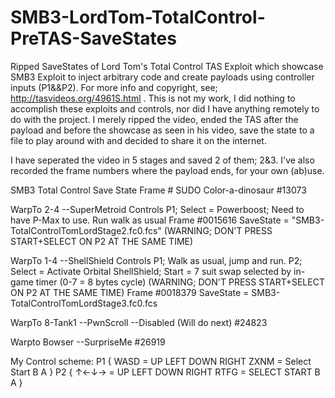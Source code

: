 # SMB3-LordTom-TotalControl-PreTAS-SaveStates
Ripped SaveStates of Lord Tom's Total Control TAS Exploit which showcase SMB3 Exploit to inject arbitrary code and create payloads using controller inputs (P1&amp;&amp;P2). For more info and copyright, see; http://tasvideos.org/4961S.html . This is not my work, I did nothing to accomplish these exploits and controls, nor did I have anything remotely to do with the project. I merely ripped the video, ended the TAS after the payload and before the showcase as seen in his video, save the state to a file to play around with and decided to share it on the internet.

I have seperated the video in 5 stages and saved 2 of them; 2&3.
I've also recorded the frame numbers where the payload ends, for your own (ab)use.

SMB3 Total Control Save State Frame #
SUDO Color-a-dinosaur
#13073

WarpTo 2-4 --SuperMetroid
Controls P1; Select = Powerboost; Need to have P-Max to use. Run walk as usual
Frame #0015616              SaveState = "SMB3-TotalControlTomLordStage2.fc0.fcs"
(WARNING; DON'T PRESS START+SELECT ON P2 AT THE SAME TIME)

WarpTo 1-4 --ShellShield
Controls P1; Walk as usual, jump and run. P2; Select = Activate Orbital ShellShield; Start = 7 suit swap selected by in-game timer
(0-7 = 8 bytes cycle)
(WARNING; DON'T PRESS START+SELECT ON P2 AT THE SAME TIME)
Frame #0018379              SaveState = SMB3-TotalControlTomLordStage3.fc0.fcs

WarpTo 8-Tank1 --PwnScroll --Disabled
(Will do next)
#24823

Warpto Bowser --SurpriseMe
#26919

My Control scheme:
P1 {
    WASD = UP LEFT DOWN RIGHT
    ZXNM = Select Start B A
}
P2 {
    ↑←↓→ = UP LEFT DOWN RIGHT
    RTFG = SELECT START B A
}
